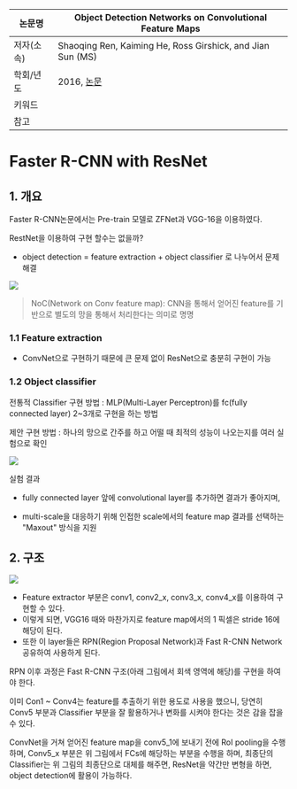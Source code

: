 |논문명|Object Detection Networks on Convolutional Feature Maps|
|-|-|
|저자(소속)|Shaoqing Ren, Kaiming He, Ross Girshick, and Jian Sun (MS)|
|학회/년도|2016, [논문](https://arxiv.org/abs/1504.06066)|
|키워드| |
|참고||


# Faster R-CNN with ResNet

## 1. 개요

Faster R-CNN논문에서는 Pre-train 모델로  ZFNet과 VGG-16을 이용하였다. 

RestNet을 이용하여 구현 할수는 없을까? 
- object detection = feature extraction + object classifier 로 나누어서 문제 해결 

![](http://i.imgur.com/zUoZPsZ.png)
> NoC(Network on Conv feature map): CNN을 통해서 얻어진 feature를 기반으로 별도의 망을 통해서 처리한다는 의미로 명명 




### 1.1 Feature extraction

- ConvNet으로 구현하기 때문에 큰 문제 없이 ResNet으로 충분히 구현이 가능

### 1.2 Object classifier

전통적 Classifier 구현 방법 : MLP(Multi-Layer Perceptron)를 fc(fully connected layer) 2~3개로 구현을 하는 방법

제안 구현 방법 : 하나의 망으로 간주를 하고 어떨 때 최적의 성능이 나오는지를 여러 실험으로 확인

![](http://i.imgur.com/uZ78gcM.png)

실험 결과 

- fully connected layer 앞에 convolutional layer를 추가하면 결과가 좋아지며, 

- multi-scale을 대응하기 위해 인접한 scale에서의 feature map 결과를 선택하는 "Maxout" 방식을 지원

## 2. 구조 

![](http://i.imgur.com/Tuyt8Rr.png)

- Feature extractor 부분은 conv1, conv2_x, conv3_x, conv4_x를 이용하여 구현할 수 있다. 
 - 이렇게 되면, VGG16 때와 마찬가지로 feature map에서의 1 픽셀은 stride 16에 해당이 된다. 
 - 또한 이 layer들은 RPN(Region Proposal Network)과 Fast R-CNN Network 공유하여 사용하게 된다.

RPN 이후 과정은 Fast R-CNN 구조(아래 그림에서 회색 영역에 해당)를 구현을 하여야 한다.

이미 Con1 ~ Conv4는 feature를 추출하기 위한 용도로 사용을 했으니, 당연히 Conv5 부분과 Classifier 부분을 잘 활용하거나 변화를 시켜야 한다는 것은 감을 잡을 수 있다.

ConvNet을 거쳐 얻어진 feature map을 conv5_1에 보내기 전에 RoI pooling을 수행하며, Conv5_x 부분은 위 그림에서 FCs에 해당하는 부분을 수행을 하며, 최종단의 Classifier는 위 그림의 최종단으로 대체를 해주면, ResNet을 약간만 변형을 하면, object detection에 활용이 가능하다.
